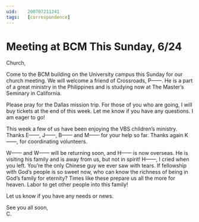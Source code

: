 ```yaml
---
uid:	200707211241
tags:	[correspondence]
---
```

  
# Meeting at BCM This Sunday, 6/24

Church,

Come to the BCM building on the University campus this Sunday for our church meeting. We will welcome a friend of Crossroads, P——. He is a part of a great ministry in the Philippines and is studying now at The Master’s Seminary in California.

Please pray for the Dallas mission trip. For those of you who are going, I will buy tickets at the end of this week. Let me know if you have any questions. I am eager to go!

This week a few of us have been enjoying the VBS children’s ministry. Thanks E——, J——, B—— and M—— for your help so far. Thanks again K——, for coordinating volunteers.

W—— and W—— will be returning soon, and H—— is now overseas. He is visiting his family and is away from us, but not in spirit! H——, I cried when you left. You’re the only Chinese guy we ever saw with tears. If fellowship with God’s people is so sweet now, who can know the richness of being in God’s family for eternity? Times like these prepare us all the more for heaven. Labor to get other people into this family!

Let us know if you have any needs or news.

See you all soon,  
C.
